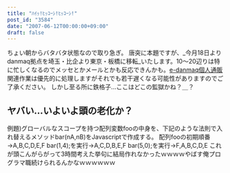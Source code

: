 ```yaml
---
title: "ﾊｲｯ!ﾋｯｺｰｼ!ﾋｯｺｰｼ!"
post_id: "3584"
date: "2007-06-12T00:00:00+09:00"
draft: false
---
```



ちょい朝からバタバタ状態なので取り急ぎ。 唐突に本題ですが、_今月18日よりdanmaq拠点を埼玉・比企より東京・板橋に移転_いたします。10～20辺りは特に忙しくなるのでメッセとかメールとかも反応できんかも。[e-danmaq個人通販](http://e.danmaq.com/)関連作業は優先的に処理しますがそれでも若干遅くなる可能性がありますのでご了承ください。 しかし至る所に鉄格子…ここはどこの監獄かね？＿？
## ヤバい…いよいよ頭の老化か？
例題)グローバルなスコープを持つ配列変数fooの中身を、下記のような法則で入れ替えるメソッドbar(nA,nB)をJavascriptで作成する。  配列fooの初期順番→A,B,C,D,E,F bar(1,4);を実行→A,C,D,B,E,F bar(5,0);を実行→F,A,B,C,D,E  これが頭こんがらがって3時間考えた挙句に結局作れなかったｗｗｗｗやばす俺プログラマ職続けられるんかなｗｗｗｗｗｗ
